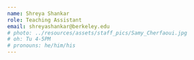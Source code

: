 ```yaml
---
name: Shreya Shankar
role: Teaching Assistant
email: shreyashankar@berkeley.edu
# photo: ../resources/assets/staff_pics/Samy_Cherfaoui.jpg
# oh: Tu 4-5PM
# pronouns: he/him/his
---
```

